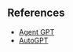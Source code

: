 ## References
- [Agent GPT](https://agentgpt.reworkd.ai/)
- [AutoGPT](https://github.com/Significant-Gravitas/AutoGPT)
